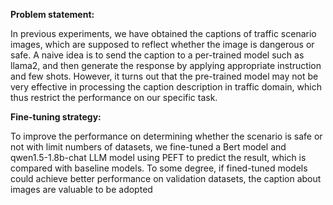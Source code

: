 __Problem statement:__

In previous experiments, we have obtained the captions of traffic scenario images, which are supposed to reflect whether the image is dangerous or safe. A naive idea is to send the caption to a per-trained model such as llama2, and then generate the response by applying appropriate instruction and few shots. However, it turns out that the pre-trained model may not be very effective in processing the caption description in traffic domain, which thus restrict the performance on our specific task.

__Fine-tuning strategy:__

To improve the performance on determining whether the scenario is safe or not with limit numbers of datasets, we fine-tuned a Bert model and qwen1.5-1.8b-chat LLM model using PEFT to predict the result, which is compared with baseline models. To some degree, if fined-tuned models could achieve better performance on validation datasets, the caption about images are valuable to be adopted

